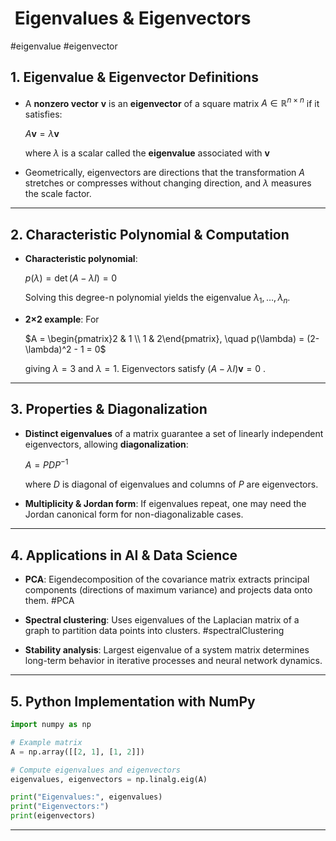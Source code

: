 #  Eigenvalues & Eigenvectors
#eigenvalue #eigenvector

## 1. Eigenvalue & Eigenvector Definitions

- A **nonzero vector** $\mathbf{v}$ is an **eigenvector** of a square matrix $A\in\mathbb{R}^{n\times n}$ if it satisfies:
    
    $A\mathbf{v} = \lambda\mathbf{v}$
    
    where $\lambda$ is a scalar called the **eigenvalue** associated with $\mathbf{v}$
    
- Geometrically, eigenvectors are directions that the transformation $A$ stretches or compresses without changing direction, and $\lambda$ measures the scale factor.
    

---

## 2. Characteristic Polynomial & Computation

- **Characteristic polynomial**:
    
    $p(\lambda) = \det(A - \lambda I) = 0$
    
    Solving this degree-n polynomial yields the eigenvalue $\lambda_1, \ldots, \lambda_n$.
    
- **2×2 example**: For
    
    $A = \begin{pmatrix}2 & 1 \\ 1 & 2\end{pmatrix}, \quad p(\lambda) = (2-\lambda)^2 - 1 = 0$
    
    giving $\lambda=3$ and $\lambda=1$. Eigenvectors satisfy $(A-\lambda I)\mathbf{v}=0$ .
    

---

## 3. Properties & Diagonalization

- **Distinct eigenvalues** of a matrix guarantee a set of linearly independent eigenvectors, allowing **diagonalization**:
    
    $A = PDP^{-1}$
    
    where $D$ is diagonal of eigenvalues and columns of $P$ are eigenvectors.
    
- **Multiplicity & Jordan form**: If eigenvalues repeat, one may need the Jordan canonical form for non-diagonalizable cases.
    

---

## 4. Applications in AI & Data Science

- **PCA**: Eigendecomposition of the covariance matrix extracts principal components (directions of maximum variance) and projects data onto them. #PCA
    
- **Spectral clustering**: Uses eigenvalues of the Laplacian matrix of a graph to partition data points into clusters. #spectralClustering
    
- **Stability analysis**: Largest eigenvalue of a system matrix determines long-term behavior in iterative processes and neural network dynamics.
    

---

## 5. Python Implementation with NumPy

```python
import numpy as np

# Example matrix
A = np.array([[2, 1], [1, 2]])

# Compute eigenvalues and eigenvectors
eigenvalues, eigenvectors = np.linalg.eig(A)

print("Eigenvalues:", eigenvalues)
print("Eigenvectors:")
print(eigenvectors)
```

---